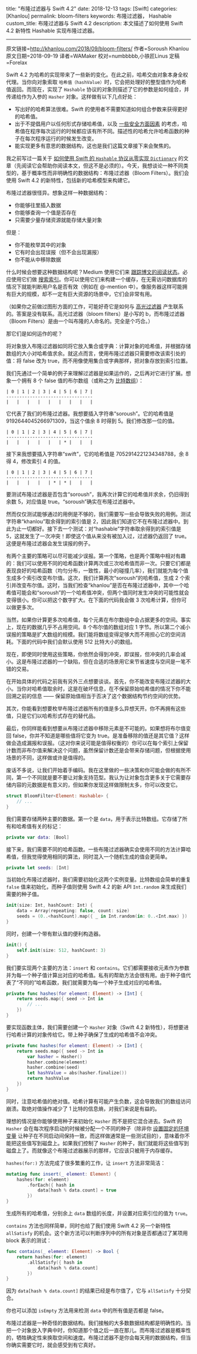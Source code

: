 title: "布隆过滤器与 Swift 4.2"
date: 2018-12-13
tags: [Swift]
categories: [Khanlou]
permalink: bloom-filters
keywords: 布隆过滤器， Hashable 
custom_title: 布隆过滤器与 Swift 4.2
description: 本文描述了如何使用 Swift 4.2 新特性 Hashable 实现布隆过滤器。

---

原文链接=http://khanlou.com/2018/09/bloom-filters/
作者=Soroush Khanlou
原文日期=2018-09-19
译者=WAMaker
校对=numbbbbb,小铁匠Linus
定稿=Forelax

<!--此处开始正文-->

Swift 4.2 为哈希的实现带来了一些新的变化。在此之前，哈希交由对象本身全权代理。当你向对象索取 `哈希值（hashValue）`时，它会把处理好的整型值作为哈希值返回。而现在，实现了 `Hashable` 协议的对象则描述了它的参数是如何组合，并传递给作为入参的 `Hasher` 对象。这样做有以下几点好处：

* 写出好的哈希算法很难。Swift 的使用者不需要知道如何组合参数来获得更好的哈希值。
* 出于不提倡用户以任何形式存储哈希值，以及 [一些安全方面因素](https://twitter.com/jckarter/status/1042453831496327168) 的考虑，哈希值在程序每次运行的时候都应该有所不同。描述性的哈希允许哈希函数的种子在每次程序运行的时候发生改变。
* 能实现更多有意思的数据结构，这也是我们这篇文章接下来会聚焦的。

<!--more-->

我之前写过一篇关于 [如何使用 Swift 的 `Hashable` 协议从零实现 `Dictionary`](http://khanlou.com/2016/07/implementing-dictionary-in-swift/) 的文章（先阅读它会帮助你阅读本文，但这不是必须的）。今天，我想谈论一种不同类型的，基于概率性而非明确性的数据结构：布隆过滤器（Bloom Filters）。我们会使用 Swift 4.2 的新特性，包括新的哈希模型来构建它。

布隆过滤器很怪异。想象这样一种数据结构：

* 你能够往里插入数据
* 你能够查询一个值是否存在
* 只需要少量存储资源就能存储大量对象

但是：

* 你不能枚举其中的对象
* 它有时会出现误报（但不会出现漏报）
* 你不能从中移除数据

什么时候会想要这种数据结构呢？Medium 使用它们来 [跟踪博文的阅读状态](https://blog.medium.com/what-are-bloom-filters-1ec2a50c68ff)。必应使用它们做 [搜索索引](https://www.youtube.com/watch?v=80LKF2qph6I)。你可以使用它们来构建一个缓存，在无需访问数据库的情况下就能判断用户名是否有效（例如在 @-mention 中）。像服务器这样可能拥有巨大的规模，却不一定有巨大资源的场景中，它们会非常有用。

（如果你之前做过图形方面的工作，可能好奇它是如何与 [高光过滤器](https://en.wikipedia.org/wiki/Bloom_(shader_effect)) 产生联系的。答案是没有联系。高光过滤器（bloom filters）是小写的 b，而布隆过滤器（Bloom Filters）是由一个叫布隆的人命名的。完全是个巧合。）

那它们是如何运作的呢？

将对象放入布隆过滤器如同将它放入集合或字典：计算对象的哈希值，并根据存储数组的大小对哈希值求余。就这点而言，使用布隆过滤器只需要修改该索引处的值：将 false 改为 true，而不用像使用集合或字典那样，把对象存放到索引位置。

我们先通过一个简单的例子来理解过滤器是如果运作的，之后再对它进行扩展。想象一个拥有 8 个 false 值的布尔数组（或称之为 [比特数组](https://gist.github.com/natecook1000/552dc3d23d2fc4a54d2e9fcd309e59e9)）：

```
| 0 | 1 | 2 | 3 | 4 | 5 | 6 | 7 |
---------------------------------
|   |   |   |   |   |   |   |   |
```

它代表了我们的布隆过滤器。我想要插入字符串“soroush”。它的哈希值是 9192644045266971309，当这个值余 8 时得到 5。我们修改那一位的值。

```
| 0 | 1 | 2 | 3 | 4 | 5 | 6 | 7 |
---------------------------------
|   |   |   |   |   | * |   |   |
```

接下来我想要插入字符串“swift”，它的哈希值是 7052914221234348788，余 8 得 4，修改索引 4 的值。

```
| 0 | 1 | 2 | 3 | 4 | 5 | 6 | 7 |
---------------------------------
|   |   |   |   | * | * |   |   |
```

要测试布隆过滤器是否包含“soroush”，我再次计算它的哈希值并求余，仍旧得到余数 5，对应值是 true。“soroush”确实在布隆过滤器中。

然而仅仅测试能够通过的用例是不够的，我们需要写一些会导致失败的用例。测试字符串“khanlou”取余得到的索引值是 2，因此我们知道它不在布隆过滤器中。到此为止一切都好。接下去一个测试：对“hashable”字符串取余得到的索引值是 5，这就发生了一次冲突！即使这个值从来没有被加入过，过滤器仍返回了 true。这便是布隆过滤器会发生误报的例子。

有两个主要的策略可以尽可能减少误报。第一个策略，也是两个策略中相对有趣的：我们可以使用不同的哈希函数计算两次或三次哈希值而非一次。只要它们都是表现良好的哈希函数（均匀分布，一致性，最小的碰撞几率），我们就能为每个值生成多个索引改变布尔值。这次，我们计算两次“soroush”的哈希值，生成 2 个索引并改变布尔值。这时，当我们检查“khanlou”是否在布隆过滤器中，其中一个哈希值可能会和“soroush”的一个哈希值冲突，但两个值同时发生冲突的可能性就会变得很小。你可以把这个数字扩大。在下面的代码我会做 3 次哈希计算，但你可以做更多次。

当然，如果你计算更多次哈希值，每个元素在布尔数组中会占据更多的空间。事实上，现在的数据几乎不占用空间。8 个布尔值的数组对应 1 字节。所以第二个减小误报的策略是扩大数组的规模。我们能将数组变得足够大而不用担心它的空间消耗。下面的代码中我们会默认使用 512 比特大小的数组。

现在，即使同时使用这些策略，你依然会得到冲突，即误报，但冲突的几率会减小。这是布隆过滤器的一个缺陷，但在合适的场景用它来节省速度与空间是一笔不错的交易。

在开始具体的代码之前我有另外三点想要谈谈。首先，你不能改变布隆过滤器的大小。当你对哈希值取余时，这是在破坏信息，在不保留原始哈希值的情况下你不能回溯之前的信息 —— 保留原始值相当于否决了这个数据结构节约空间的优势。

其次，你能看到想要枚举布隆过滤器所有的值是多么异想天开。你不再拥有这些值，只是它们以哈希形式存在的替代品。

最后，你同样能看到想要从布隆过滤器中移除元素是不可能的。如果想将布尔值变回 false，你并不知道是哪些值将它变为 true。是准备移除的值还是其它值？这样做会造成漏报和误报。（这对你来说可能是值得权衡的）你可以在每个索引上保留计数而非布尔值来解决这个问题，虽然保留计数还是会带来存储问题，但根据使用场景的不同，这样做或许是值得的。

废话不多说，让我们开始着手编码。我在这里做的一些决策和你可能会做的有所不同，第一个不同就是要不要让对象支持范型。我认为让对象包含更多关于它需要存储内容的元数据是有意义的，但如果你发现这样做限制太多，你可以改变它。

```swift
struct BloomFilter<Element: Hashable> {
	// ...
}
```

我们需要存储两种主要的数据。第一个是 `data`，用于表示比特数组。它存储了所有和哈希值有关的标记：

```swift
private var data: [Bool]
```

接下来，我们需要不同的哈希函数。一些布隆过滤器确实会使用不同的方法计算哈希值，但我觉得使用相同的算法，同时混入一个随机生成的值会更简单。

```swift
private let seeds: [Int]
```

当初始化布隆过滤器时，我们需要初始化这两个实例变量。比特数组会简单的重复 `false` 值来初始化，而种子值则使用 Swift 4.2 的新 API `Int.random` 来生成我们需要的种子值。

```swift
init(size: Int, hashCount: Int) {
	data = Array(repeating: false, count: size)
	seeds = (0..<hashCount).map({ _ in Int.random(in: 0..<Int.max) })
}
```

同时，创建一个带有默认值的便利构造器。

```swift
init() {
	self.init(size: 512, hashCount: 3)
}
```

我们要实现两个主要的方法：`insert` 和 `contains`。它们都需要接收元素作为参数并为每一个种子值计算出对应的哈希值。私有的帮助方法会很有用。由于种子值代表了“不同的”哈希函数，我们就需要为每一个种子生成对应的哈希值。

```swift
private func hashes(for element: Element) -> [Int] {
	return seeds.map({ seed -> Int in
		// ...
	})
}
```

要实现函数主体，我们需要创建一个 `Hasher` 对象（Swift 4.2 新特性），将想要进行哈希计算的对象传给它。带上种子确保了生成的哈希值不会冲突。

```swift
private func hashes(for element: Element) -> [Int] {
	return seeds.map({ seed -> Int in
		var hasher = Hasher()
		hasher.combine(element)
		hasher.combine(seed)
		let hashValue = abs(hasher.finalize())
		return hashValue
	})
}
```
同时，注意哈希值的绝对值。哈希计算有可能产生负数，这会导致我们的数组访问崩溃。取绝对值操作减少了 1 比特的信息熵，对我们来说是有益的。

理想的情况是你能够使用种子来初始化 `Hasher` 而不是把它混合进去。Swift 的 `Hasher` 会在每次程序启动的时候被分配一个不同的种子（除非你 [设置固定的环境变量](https://github.com/apple/swift-evolution/blob/master/proposals/0206-hashable-enhancements.md#effect-on-abi-stability) 让种子在不同启动间保持一致，而这样做通常是一些测试目的），意味着你不能把这些值写到磁盘上。如果我们控制了 `Hasher` 的种子，我们就能将这些值写到磁盘上了。而就像这个布隆过滤器展示的那样，它应该只被用于内存缓存。

`hashes(for:)` 方法完成了很多繁重的工作，让 `insert` 方法非常简洁：

```swift
mutating func insert(_ element: Element) {
	hashes(for: element)
		.forEach({ hash in
			data[hash % data.count] = true
		})
}
```
生成所有的哈希值，分别余上 `data` 数组的长度，并设置对应索引位的值为 `true`。

`contains` 方法也同样简单，同时也给了我们使用 Swift 4.2 另一个新特性 `allSatisfy` 的机会。这个新方法可以判断序列中的所有对象是否都通过了某项用 block 表示的测试：

```swift
func contains(_ element: Element) -> Bool {
	return hashes(for: element)
		.allSatisfy({ hash in
			data[hash % data.count]
		})
}
```
因为 `data[hash % data.count]` 的结果已经是布尔值了，它与 `allSatisfy` 十分契合。

你也可以添加 `isEmpty` 方法用来检测 `data` 中的所有值是否都是 false。

布隆过滤器是一种奇怪的数据结构。我们接触的大多数数据结构都是明确性的。当把一个对象放入字典中时，你知道那个值之后一直在那儿。而布隆过滤器是概率性的，牺牲确定性来换取空间和速度。布隆过滤器不是你会每天用的数据结构，但当你确实需要它时，就会感受到有它真好。